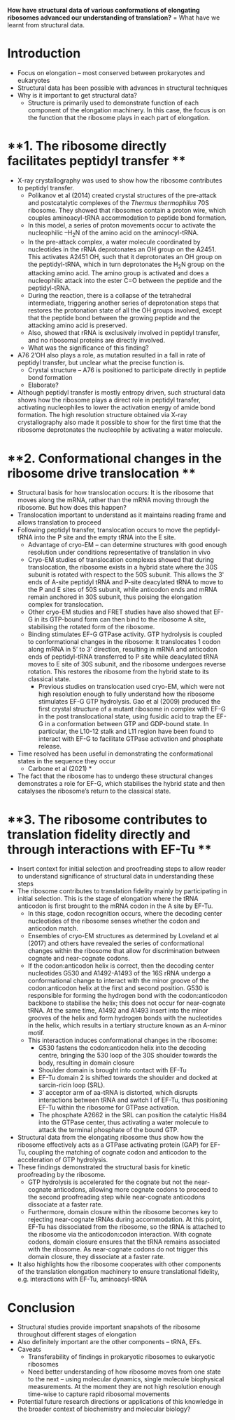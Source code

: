 **How have structural data of various conformations of elongating ribosomes advanced our understanding of translation?**
= What have we learnt from structural data. 

# **Introduction** 
* Focus on elongation – most conserved between prokaryotes and eukaryotes 
* Structural data has been possible with advances in structural techniques 
* Why is it important to get structural data? 
    * Structure is primarily used to demonstrate function of each component of the elongation machinery. In this case, the focus is on the function that the ribosome plays in each part of elongation. 

# **1. The ribosome directly facilitates peptidyl transfer  **

* X-ray crystallography was used to show how the ribosome contributes to peptidyl transfer. 
    * Polikanov et al (2014) created crystal structures of the pre-attack and postcatalytic complexes of the _Thermus thermophilus_ 70S ribosome. They showed that ribosomes contain a proton wire, which couples aminoacyl-tRNA accommodation to peptide bond formation. 
    * In this model, a series of proton movements occur to activate the nucleophilic –H<sub>2</sub>N of the amino acid on the aminocyl-tRNA. 
    * In the pre-attack complex, a water molecule coordinated by nucleotides in the rRNA deprotonates an OH group on the A2451. This activates A2451 OH, such that it  deprotonates an OH group on the peptidyl-tRNA, which in turn deprotonates the H<sub>2</sub>N group on the attacking amino acid. The amino group is activated and does a nucleophilic attack into the ester C=O between the peptide and the peptidyl-tRNA. 
    * During the reaction, there is a collapse of the tetrahedral intermediate, triggering another series of deprotonation steps that restores the protonation state of all the OH groups involved, except that the peptide bond between the growing peptide and the attacking amino acid is preserved. 
    * Also, showed that rRNA is exclusively involved in peptidyl transfer, and no ribosomal proteins are directly involved.
    * What was the significance of this finding? 
* A76 2’OH also plays a role, as mutation resulted in a fall in rate of peptidyl transfer, but unclear what the precise function is. 
    * Crystal structure – A76 is positioned to participate directly in peptide bond formation 
    * Elaborate?
* Although peptidyl transfer is mostly entropy driven, such structural data shows how the ribosome plays a direct role in peptidyl transfer, activating nucleophiles to lower the activation energy of amide bond formation. The high resolution structure obtained via X-ray crystallography also made it possible to show for the first time that the ribosome deprotonates the nucleophile by activating a water molecule. 

# **2. Conformational changes in the ribosome drive translocation **

* Structural basis for how translocation occurs: It is the ribosome that moves along the mRNA, rather than the mRNA moving through the ribosome. But how does this happen?
* Translocation important to understand as it maintains reading frame and allows translation to proceed
* Following peptidyl transfer, translocation occurs to move the peptidyl-tRNA into the P site and the empty tRNA into the E site. 
    * Advantage of cryo-EM – can determine structures with good enough resolution under conditions representative of translation in vivo 
    * Cryo-EM studies of translocation complexes showed that during translocation, the ribosome exists in a hybrid state where the 30S subunit is rotated with respect to the 50S subunit.  This allows the 3' ends of A-site peptidyl tRNA and P-site deacylated tRNA to move to the P and E sites of 50S subunit, while anticodon ends and mRNA remain anchored in 30S subunit, thus poising the elongation complex for translocation. 
    * Other cryo-EM studies and FRET studies have also showed that EF-G in its GTP-bound form can then bind to the ribosome A site, stabilising the rotated form of the ribosome.
    * Binding stimulates EF-G GTPase activity. GTP hydrolysis is coupled to conformational changes in the ribosome:  It translocates 1 codon along mRNA in 5’ to 3’ direction, resulting in mRNA and anticodon ends of peptidyl-tRNA transferred to P site while deacylated tRNA moves to E site  of 30S subunit, and the ribosome undergoes reverse rotation. This restores the ribosome from the hybrid state to its classical state.   
        * Previous studies on translocation used cryo-EM, which were not high resolution enough to fully understand how the ribosome stimulates EF-G GTP hydrolysis. Gao et al (2009) produced the first crystal structure of a mutant ribosome in complex with EF-G in the post translocational state, using fusidic acid to trap the EF-G in a conformation between GTP and GDP-bound state. In particular, the L10-12 stalk and L11 region have been found to interact with EF-G to facilitate GTPase activation and phosphate release. 
* Time resolved has been useful in demonstrating the conformational states in the sequence they occur 
    * Carbone et al (2021) 
        * 
* The fact that the ribosome has to undergo these structural changes demonstrates a role for EF-G, which stabilises the hybrid state and then catalyses the ribosome’s return to the classical state. 

# **3. The ribosome contributes to translation fidelity directly and through interactions with EF-Tu **

* Insert context for initial selection and proofreading steps to allow reader to understand significance of structural data in understanding these steps 
* The ribosome contributes to translation fidelity mainly by participating in initial selection. This is the stage of elongation where the tRNA anticodon is first brought to the mRNA codon in the A site by EF-Tu. 
    * In this stage, codon recognition occurs, where the decoding center nucleotides of the ribosome senses whether the codon and anticodon match. 
    * Ensembles of cryo-EM structures as determined by Loveland et al (2017) and others have revealed the series of conformational changes within the ribosome that allow for discrimination between cognate and near-cognate codons. 
    * If the codon:anticodon helix is correct, then the decoding center nucleotides G530 and A1492-A1493 of the 16S rRNA undergo a conformational change to interact with the minor groove of the codon:anticodon helix at the first and second position. G530 is responsible for forming the hydrogen bond with the codon:anticodon backbone to stabilise the helix; this does not occur for near-cognate tRNA. At the same time, A1492 and A1493 insert into the minor grooves of the helix and form hydrogen bonds with the nucleotides in the helix, which results in a tertiary structure known as an A-minor motif. 
    * This interaction induces conformational changes in the ribosome: 
        * G530 fastens the codon:anticodon helix into the decoding centre, bringing the 530 loop of the 30S shoulder towards the body, resulting in domain closure 
        * Shoulder domain is brought into contact with EF-Tu
        * EF-Tu domain 2 is shifted towards the shoulder and docked at sarcin-ricin loop (SRL). 
        * 3’ acceptor arm of aa-tRNA is distorted, which disrupts interactions between tRNA and switch I of EF-Tu, thus positioning EF-Tu within the ribosome for GTPase activation. 
        * The phosphate A2662 in the SRL can position the catalytic His84 into the GTPase center, thus activating a water molecule to attack the terminal phosphate of the bound GTP. 
* Structural data from the elongating ribosome thus show how the ribosome effectively acts as a GTPase activating protein (GAP) for EF-Tu, coupling the matching of cognate codon and anticodon to the acceleration of GTP hydrolysis. 
* These findings demonstrated the structural basis for kinetic proofreading by the ribosome. 
    * GTP hydrolysis is accelerated for the cognate but not the near-cognate anticodons, allowing more cognate codons to proceed to the second proofreading step while near-cognate anticodons dissociate at a faster rate. 	
    * Furthermore, domain closure within the ribosome becomes key to rejecting near-cognate tRNAs during accommodation. At this point, EF-Tu has dissociated from the ribosome, so the tRNA is attached to the ribosome via the anticodon:codon interaction. With cognate codons, domain closure ensures that the tRNA remains associated with the ribosome. As near-cognate codons do not trigger this domain closure, they dissociate at a faster rate. 
* It also highlights how the ribosome cooperates with other components of the translation elongation machinery to ensure translational fidelity, e.g. interactions with EF-Tu, aminoacyl-tRNA 

# **Conclusion**

* Structural studies provide important snapshots of the ribosome throughout different stages of elongation 
* Also definitely important are the other components – tRNA, EFs. 
* Caveats
    * Transferability of findings in prokaryotic ribosomes to eukaryotic ribosomes 
    * Need better understanding of how ribosome moves from one state to the next – using molecular dynamics, single molecule biophysical measurements. At the moment they are not high resolution enough time-wise to capture rapid ribosomal movements 
* Potential future research directions or applications of this knowledge in the broader context of biochemistry and molecular biology? 
